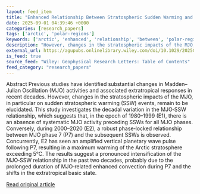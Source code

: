 ```yaml
---
layout: feed_item
title: "Enhanced Relationship Between Stratospheric Sudden Warming and the Madden–Julian Oscillation in Recent Two Decades"
date: 2025-09-01 04:39:46 +0000
categories: [research_papers]
tags: ['arctic', 'polar-regions']
keywords: ['arctic', 'enhanced', 'relationship', 'between', 'polar-regions']
description: "However, changes in the stratospheric impacts of the MJO, in particular on sudden stratospheric warming (SSW) events, remain to be elucidated"
external_url: https://agupubs.onlinelibrary.wiley.com/doi/10.1029/2025GL117289?af=R
is_feed: true
source_feed: "Wiley: Geophysical Research Letters: Table of Contents"
feed_category: "research_papers"
---
```


Abstract Previous studies have identified substantial changes in Madden–Julian Oscillation (MJO) activities and associated extratropical responses in recent decades. However, changes in the stratospheric impacts of the MJO, in particular on sudden stratospheric warming (SSW) events, remain to be elucidated. This study investigates the decadal variation in the MJO‐SSW relationship, which suggests that, in the epoch of 1980–1999 (E1), there is an absence of systematic MJO activity preceding SSWs for all MJO phases. Conversely, during 2000–2020 (E2), a robust phase‐locked relationship between MJO phase 7 (P7) and the subsequent SSWs is observed. Concurrently, E2 has seen an amplified vertical planetary wave pulse following P7, resulting in a maximum warming of the Arctic stratosphere exceeding 5°C. The results suggest a pronounced intensification of the MJO‐SSW relationship in the past two decades, probably due to the prolonged duration of MJO‐related enhanced convection during P7 and the shifts in the extratropical basic state.

[Read original article](https://agupubs.onlinelibrary.wiley.com/doi/10.1029/2025GL117289?af=R)
